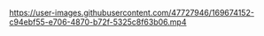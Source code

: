 

https://user-images.githubusercontent.com/47727946/169674152-c94ebf55-e706-4870-b72f-5325c8f63b06.mp4

